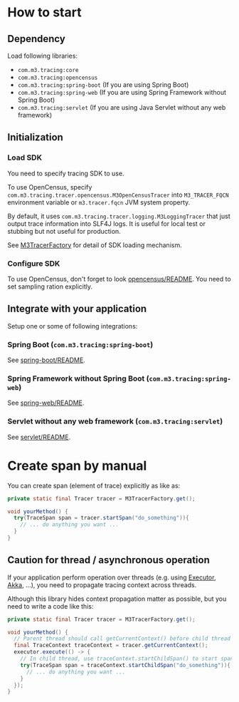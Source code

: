 # How to start

## Dependency

Load following libraries:

- `com.m3.tracing:core`
- `com.m3.tracing:opencensus`
- `com.m3.tracing:spring-boot` (If you are using Spring Boot)
- `com.m3.tracing:spring-web` (If you are using Spring Framework without Spring Boot)
- `com.m3.tracing:servlet` (If you are using Java Servlet without any web framework)

## Initialization

### Load SDK

You need to specify tracing SDK to use.

To use OpenCensus, specify `com.m3.tracing.tracer.opencensus.M3OpenCensusTracer` into `M3_TRACER_FQCN` environment variable or `m3.tracer.fqcn` JVM system property.

By default, it uses `com.m3.tracing.tracer.logging.M3LoggingTracer` that just output trace information into SLF4J logs. It is useful for local test or stubbing but not useful for production.

See [M3TracerFactory](core/src/main/kotlin/com/m3/tracing/M3TracerFactory.kt) for detail of SDK loading mechanism.

### Configure SDK

To use OpenCensus, don't forget to look [opencensus/README](opencensus/README.md). You need to set sampling ration explicitly.

## Integrate with your application

Setup one or some of following integrations:

### Spring Boot (`com.m3.tracing:spring-boot`)

See [spring-boot/README](spring-boot/README.md).

### Spring Framework without Spring Boot (`com.m3.tracing:spring-web`)

See [spring-web/README](spring-web/README.md).

### Servlet without any web framework (`com.m3.tracing:servlet`)

See [servlet/README](servlet/README.md).


# Create span by manual

You can create span (element of trace) explicitly as like as:

```java
private static final Tracer tracer = M3TracerFactory.get();

void yourMethod() {
  try(TraceSpan span = tracer.startSpan("do_something")){
    // ... do anything you want ...
  }
}
```

## Caution for thread / asynchronous operation

If your application perform operation over threads (e.g. using [Executor](https://docs.oracle.com/javase/jp/8/docs/api/java/util/concurrent/Executor.html), [Akka](https://akka.io/), ...), you need to propagate tracing context across threads.

Although this library hides context propagation matter as possible, but you need to write a code like this:

```java
private static final Tracer tracer = M3TracerFactory.get();

void yourMethod() {
  // Parent thread should call getCurrentContext() before child thread's task.
  final TraceContext traceContext = tracer.getCurrentContext();
  executor.execute(() -> {
    // In child thread, use traceContext.startChildSpan() to start span in the same context with parent
    try(TraceSpan span = traceContext.startChildSpan("do_something")){
      // ... do anything you want ...
    }
  });
}
```